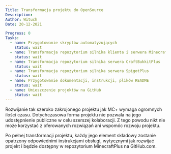 ```yaml
---
Title: Transformacja projektu do OpenSource
Description:
Author: Wituch
Date: 20-12-2021

Progress: 0
Tasks:
  - name: Przygotowanie skryptów automatyzujących
    status: wait
  - name: Transformacja repozytorium silnika klienta i serwera MinecraftPlus
    status: wait
  - name: Transformacja repozytorium silnika serwera CraftBukkitPlus
    status: wait
  - name: Transformacja repozytorium silnika serwera SpigotPlus
    status: wait
  - name: Przygotowanie dokumentacji, instrukcji, plików README
    status: wait
  - name: Umieszczenie projektów na GitHub
    status: wait
---
```


Rozwijanie tak szeroko zakrojonego projektu jak MC+ wymaga ogromnych ilości czasu. Dotychczasowa forma projektu nie pozwala na jego udostępnienie publiczne w celu szerszej kolaboracji. Z tego powodu nikt nie może korzystać z oferowanych rozwiązań ani wspomóc rozwoju projektu.

Po pełnej transformacji projektu, każdy jego element składowy zostanie opatrzony odpowiednimi instrukcjami obsługi, wytycznymi jak rozwijać projekt i będzie dostępny w repozytorium MinecraftPlus na GitHub.com.
